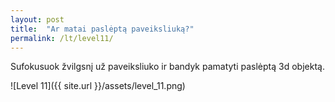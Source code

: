 ```yaml
---
layout: post
title:  "Ar matai paslėptą paveiksliuką?"
permalink: /lt/level11/
---
```

Sufokusuok žvilgsnį už paveiksliuko ir bandyk pamatyti paslėptą 3d objektą.

![Level 11]({{ site.url }}/assets/level_11.png)